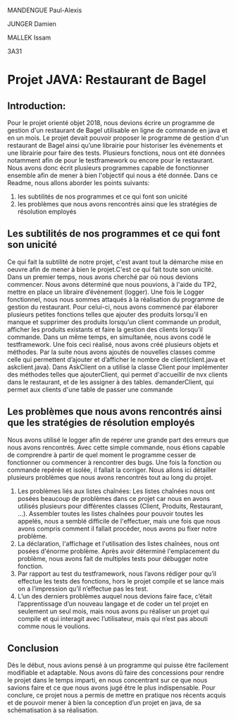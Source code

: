 <p>MANDENGUE Paul-Alexis</p>
<p>JUNGER Damien</p>
<p>MALLEK Issam</p>
<p>3A31</p>

<H1>Projet JAVA: Restaurant de Bagel</h1>



<h2>Introduction:</h2>
Pour le projet orienté objet 2018, nous devions écrire un programme de gestion d'un restaurant de Bagel utilisable en ligne de commande en java et en un mois. Le projet devait pouvoir proposer le programme de gestion d'un restaurant de Bagel ainsi qu’une librairie pour historiser les évènements et une librairie pour faire des tests. Plusieurs fonctions, nous ont été données notamment afin de pour le testframework ou encore pour le restaurant. Nous avons donc écrit plusieurs programmes capable de fonctionner ensemble afin de mener à bien l'objectif qui nous a été donnée. 
Dans ce Readme, nous allons aborder les points suivants:
<ol>
 <li>les subtilités de nos programmes et ce qui font son unicité</li>
 <li>les problèmes que nous avons rencontrés ainsi que les stratégies de résolution employés</li>
</ol>

<h2>Les subtilités de nos programmes et ce qui font son unicité</h2>

Ce qui fait la subtilité de notre projet, c'est avant tout la démarche mise en oeuvre afin de mener à bien le projet.C'est ce qui fait toute son unicité.
Dans un premier temps, nous avons cherché par où nous devions commencer. Nous avons déterminé que nous pouvions, à l'aide du TP2, mettre en place un libraire d’événement (logger). Une fois le Logger fonctionnel, nous nous sommes attaqués à la réalisation du programme de gestion du restaurant. Pour celui-ci, nous avons commencé par élaborer plusieurs petites fonctions telles que ajouter des produits lorsqu’il en manque et supprimer des produits lorsqu’un client commande un produit, afficher les produits existants et faire la gestion des clients lorsqu’il commande. Dans un même temps, en simultanée, nous avons codé le testframework. Une fois ceci réalisé, nous avons créé plusieurs objets et méthodes. Par la suite nous avons ajoutés de nouvelles classes comme celle qui permettent d’ajouter et d’afficher le nombre de client(client.java et askclient.java). Dans AskClient on a utilisé la classe Client pour implémenter des méthodes telles que ajouterClient, qui permet d'accueillir de nvx clients dans le restaurant, et de les assigner à des tables. demanderClient, qui permet aux clients d'une table de passer une commande


<h2>Les problèmes que nous avons rencontrés ainsi que les stratégies de résolution employés</h2>

Nous avons utilisé le logger afin de repérer une grande part des erreurs que nous avons rencontrés. Avec cette simple commande, nous étions capable de comprendre à partir de quel moment le programme cesser de fonctionner ou commencer à rencontrer des bugs. Une fois la fonction ou commande repérée et isolée, il fallait la corriger.
Nous allons ici détailler plusieurs problèmes que nous avons rencontrés tout au long du projet. 
<ol>
 <li>Les problèmes liés aux listes chaînées: Les listes chaînées nous ont posées beaucoup de problèmes dans ce projet car nous en avons utilisés plusieurs pour différentes classes (Client, Produits, Restaurant, …). Assembler toutes les listes chaînées pour pouvoir toutes les appelés, nous a semblé difficile de l'effectuer, mais une fois que nous avons compris comment il fallait procéder, nous avons pu fixer notre problème.</li>
 
<li>La déclaration, l'affichage et l'utilisation des listes chaînées, nous ont posées d'énorme problème. Après avoir déterminé l'emplacement du problème, nous avons fait de multiples tests pour débugger notre fonction. </li>

<li>Par rapport au test du testframework, nous l’avons rédiger pour qu’il effectue les tests des fonctions, hors le projet compile et se lance mais on a l’impression qu’il n’effectue pas les test. </li>

<li>L’un des derniers problèmes auquel nous devions faire face, c’était l’apprentissage d’un nouveau langage et de coder un tel projet en seulement un seul mois, mais nous avons pu réaliser un projet qui compile et qui interagit avec l’utilisateur, mais qui n’est pas abouti comme nous le voulions.</li>
</ol>

 <h2>Conclusion</h2>

Dès le début, nous avions pensé à un programme qui puisse être facilement modifiable et adaptable. Nous avons dû faire des concessions pour rendre le projet dans le temps imparti, en nous concentrant sur ce que nous savions faire et ce que nous avons jugé être le plus indispensable. Pour conclure, ce projet nous a permis de mettre en pratique nos récents acquis et de pouvoir mener à bien la conception d’un projet en java, de sa schématisation à sa réalisation.


